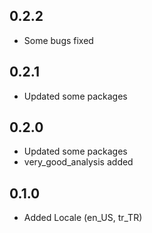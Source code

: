 ## 0.2.2

- Some bugs fixed

## 0.2.1

- Updated some packages

## 0.2.0

- Updated some packages
- very_good_analysis added

## 0.1.0

- Added Locale (en_US, tr_TR)
